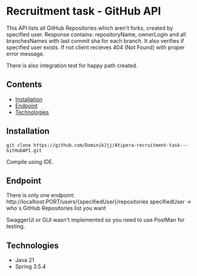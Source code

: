 # Recruitment task - GitHub API
This API lists all GitHub Repositories which aren't forks, created by specified user.
Response contains: repositoryName, ownerLogin and all branchesNames with last commit sha for each branch.
It also verifies if specified user exists. If not client recieves 404 (Not Found) with proper error message.

There is also integration test for happy path created.

## Contents
- [Installation](#installation)
- [Endpoint](#endpoint)
- [Technologies](#technologies)

## Installation
```command line
git clone https://github.com/DominikJjj/Atipera-recruitment-task---GitHubAPI.git
```
Compile using IDE.

## Endpoint
There is only one endpoint:
http://localhost:PORT/users/{specifiedUser}/repositories
specifiedUser -> who`s GitHub Repositories list you want

SwaggerUI or GUI wasn't implemented so you need to use PostMan for testing.

## Technologies
- Java 21
- Spring 3.5.4







  
